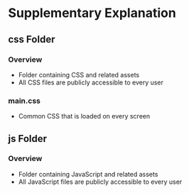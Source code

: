 # Supplementary Explanation
## css Folder
### Overview
- Folder containing CSS and related assets
- All CSS files are publicly accessible to every user

### main.css
- Common CSS that is loaded on every screen

## js Folder
### Overview
- Folder containing JavaScript and related assets
- All JavaScript files are publicly accessible to every user